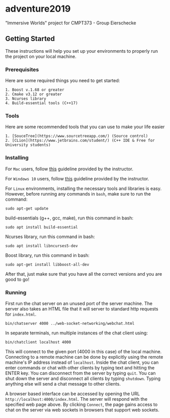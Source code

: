 # adventure2019

"Immersive Worlds" project for CMPT373 - Group Eierschecke

## Getting Started

These instructions will help you set up your environments to properly run the project on your local machine.

### Prerequisites

Here are some required things you need to get started:

```
1. Boost v.1.68 or greater
2. Cmake v3.12 or greater
3. Ncurses library
4. Build-essential tools (C++17)
```

### Tools

Here are some recommended tools that you can use to make your life easier

```
1. [SouceTree](https://www.sourcetreeapp.com/) (Source control)
2. [CLion](https://www.jetbrains.com/student/) (C++ IDE & Free for University students)
```

### Installing
For `Mac` users, follow [this](https://coursys.sfu.ca/2019sp-cmpt-373-d1/discussion/topic/guideline-for-mac-users/) guideline provided by the instructor.

For `Windows 10` users, follow [this](https://coursys.sfu.ca/2019sp-cmpt-373-d1/discussion/topic/for-windows-users/) guideline provided by the instructor.

For `Linux` environments, installing the necessary tools and libraries is easy. However, before running any commands in `bash`, make sure to run the command:

```
sudo apt-get update
```

build-essentials (g++, gcc, make), run this command in bash:

```
sudo apt install build-essential
```

Ncurses library, run this command in bash:

```
sudo apt install libncurses5-dev
```

Boost library, run this command in bash:

```
sudo apt-get install libboost-all-dev
```

After that, just make sure that you have all the correct versions and you are good to go!

### Running
First run the chat server on an unused port of the server machine. The server also takes an HTML file that it will server to standard http requests for `index.html`.

```
bin/chatserver 4000 ../web-socket-networking/webchat.html
```

In separate terminals, run multiple instances of the chat client using:

```
bin/chatclient localhost 4000
```

This will connect to the given port (4000 in this case) of the local machine. Connecting to a remote machine can be done by explicitly using the remote machine's IP address instead of `localhost`. Inside the chat client, you can enter commands or chat with other clients by typing text and hitting the ENTER key. You can disconnect from the server by typing `quit`. You can shut down the server and disconnect all clients by typing `shutdown`. Typing anything else will send a chat message to other clients.

A browser based interface can be accessed by opening the URL `http://localhost:4000/index.html`. The server will respond with the specified web page above. By clicking `Connect`, the page gains access to chat on the server via web sockets in browsers that support web sockets.